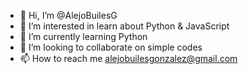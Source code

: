 - 👋 Hi, I’m @AlejoBuilesG
- 👀 I’m interested in learn about Python & JavaScript
- 🌱 I’m currently learning Python
- 💞️ I’m looking to collaborate on simple codes 
- 📫 How to reach me alejobuilesgonzalez@gmail.com
